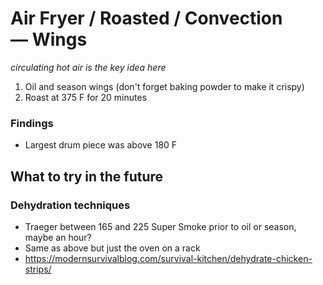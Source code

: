 # Air Fryer / Roasted / Convection — Wings
_circulating hot air is the key idea here_

1. Oil and season wings (don't forget baking powder to make it crispy)
2. Roast at 375 F for 20 minutes

### Findings
* Largest drum piece was above 180 F

## What to try in the future
### Dehydration techniques
* Traeger between 165 and 225 Super Smoke prior to oil or season, maybe an hour?
* Same as above but just the oven on a rack
* https://modernsurvivalblog.com/survival-kitchen/dehydrate-chicken-strips/
